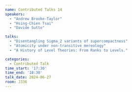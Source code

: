 ```yaml
---
name: Contributed Talks 14
speakers: 
  - "Andrew Brooke-Taylor"
  - "Hsing-Chien Tsai"
  - "Davide Sutto"

talks: 
  - "Disentangling Sigma_2 variants of supercompactness"
  - "Atomicity under non-transitive mereology"
  - "A History of Level Theories: From Ranks to Levels."

categories:
  - Contributed Talk
time_start: '17:30'
time_end: '18:30'
talk_date: 2024-06-27
room: J336
---
```


